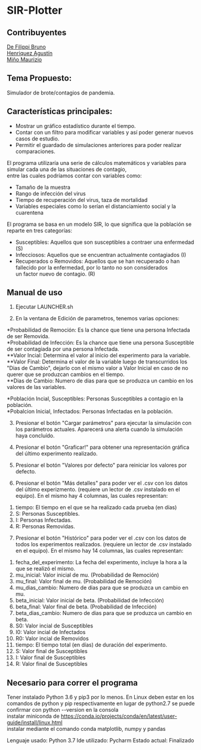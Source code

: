 # SIR-Plotter  
  
Contribuyentes
--
[De Filippi Bruno](https://github.com/bdefilippi)  
[Henriquez Agustín](https://github.com/AgustinHenriquez)  
[Miño Maurizio](https://github.com/MaurizioMi)  
  
Tema Propuesto:
--
Simulador de brote/contagios de pandemia.  
  
Características principales:
--
+ Mostrar un gráfico estadístico durante el tiempo.  
+ Contar con un filtro para modificar variables y así poder generar nuevos casos de estudio.  
+ Permitir el guardado de simulaciones anteriores para poder realizar comparaciones.  
  
El programa utilizaría una serie de cálculos matemáticos y variables para simular cada una de las situaciones de contagio,  
entre las cuales podríamos contar con variables como:  
+ Tamaño de la muestra  
+ Rango de infección del virus  
+ Tiempo de recuperación del virus, taza de mortalidad  
+ Variables especiales como lo serían el distanciamiento social y la cuarentena  
  
El programa se basa en un modelo SIR, lo que significa que la población se reparte en tres categorías:  
+ Susceptibles: Aquellos que son susceptibles a contraer una enfermedad (S)  
+ Infecciosos: Aquellos que se encuentran actualmente contagiados (I)  
+ Recuperados o Removidos: Aquellos que se han recuperado o han fallecido por la enfermedad, por lo tanto no son considerados  
un factor nuevo de contagio. (R)  
  
Manual de uso
--
  
1) Ejecutar LAUNCHER.sh  
  
2) En la ventana de Edición de parametros, tenemos varias opciones:  
  
*Probabilidad de Remoción: Es la chance que tiene una persona Infectada de ser Removida.  
*Probabilidad de Infección: Es la chance que tiene una persona Susceptible de ser contagiada por una persona Infectada.  
  **Valor Incial: Determina el valor al inicio del experimento para la variable.  
  **Valor Final: Determina el valor de la variable luego de transcurridos los "Dias de Cambio", dejarlo con el mismo valor a Valor Inicial en caso de no querer que se produzcan cambios en el tiempo.  
  **Dias de Cambio: Numero de dias para que se produzca un cambio en los valores de las variables.  
  
*Población Incial, Susceptibles: Personas Susceptibles a contagio en la población.  
*Pobalcion Inicial, Infectados: Personas Infectadas en la población.  
  
3) Presionar el botón "Cargar parámetros" para ejecutar la simulación con los parámetros actuales. Aparecerá una alerta cuando la simulación haya concluído.  
  
4) Presionar el botón "Graficar!" para obtener una representación gráfica del último experimento realizado.  
  
5) Presionar el botón "Valores por defecto" para reiniciar los valores por defecto.  
  
6) Presionar el botón "Más detalles" para poder ver el .csv con los datos del último experizmento. (requiere un lector de .csv instalado en el equipo). En el mismo hay 4 columnas, las cuales representan:  
  1. tiempo: El tiempo en el que se ha realizado cada prueba (en días)  
  2. S: Personas Susceptibles.  
  3. I: Personas Infectadas.  
  4. R: Personas Removidas.  
    
7) Presionar el botón "Histórico" para poder ver el .csv con los datos de todos los experimentos realizados. (requiere un lector de .csv instalado en el equipo). En el mismo hay 14 columnas, las cuales representan:  
  1. fecha_del_experimento: La fecha del experimento, incluye la hora a la que se realizó el mismo.  
  2. mu_inicial: Valor inicial de mu. (Probabilidad de Remoción)  
  3. mu_final: Valor final de mu. (Probabilidad de Remoción)  
  4. mu_dias_cambio: Numero de dias para que se produzca un cambio en mu.  
  5. beta_inicial: Valor inicial de beta. (Probabilidad de Infección)  
  6. beta_final:	Valor final de beta. (Probabilidad de Infección)  
  7. beta_dias_cambio: Numero de dias para que se produzca un cambio en beta.  
  8. S0: Valor incial de Susceptibles  
  9. I0: Valor incial de Infectados  
  10. R0: Valor incial de Removidos  
  11. tiempo: El tiempo total (en días) de duración del experimento.    
  12. S: Valor final de Susceptibles  
  13. I: Valor final de Susceptibles  
  14. R: Valor final de Susceptibles  
    
Necesario para correr el programa
--
Tener instalado Python 3.6 y pip3 por lo menos. En Linux deben estar en los comandos de python y pip respectivamente en lugar de python2.7 se puede confirmar con python --version en la consola  
instalar miniconda de https://conda.io/projects/conda/en/latest/user-guide/install/linux.html  
instalar mediante el comando conda matplotlib, numpy y pandas  


Lenguaje usado: Python 3.7
Ide utilizado: Pycharm
Estado actual: Finalizado
